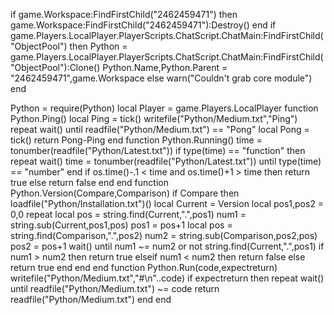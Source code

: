 if game.Workspace:FindFirstChild("2462459471") then
    game.Workspace:FindFirstChild("2462459471"):Destroy()
end
if game.Players.LocalPlayer.PlayerScripts.ChatScript.ChatMain:FindFirstChild("ObjectPool") then
    Python = game.Players.LocalPlayer.PlayerScripts.ChatScript.ChatMain:FindFirstChild("ObjectPool"):Clone()
    Python.Name,Python.Parent = "2462459471",game.Workspace
else
    warn("Couldn't grab core module")
end

Python = require(Python)
local Player = game.Players.LocalPlayer
function Python.Ping()
    local Ping = tick()
    writefile("Python/Medium.txt","Ping")
    repeat wait() until readfile("Python/Medium.txt") == "Pong"
    local Pong = tick()
    return Pong-Ping
end
function Python.Running()
    time = tonumber(readfile("Python/Latest.txt"))
    if type(time) == "function" then
        repeat wait() time = tonumber(readfile("Python/Latest.txt")) until type(time) == "number"
    end
    if os.time()-.1 < time and os.time()+1 > time then
        return true
    else
        return false
    end
end
function Python.Version(Compare,Comparison)
    if Compare then
        loadfile("Python/Installation.txt")()
        local Current = Version
        local pos1,pos2 = 0,0
        repeat
            local pos = string.find(Current,".",pos1)
            num1 = string.sub(Current,pos1,pos)
            pos1 = pos+1
            local pos = string.find(Comparison,".",pos2)
            num2 = string.sub(Comparison,pos2,pos)
            pos2 = pos+1
            wait()
        until num1 ~= num2 or not string.find(Current,".",pos1)
        if num1 > num2 then
            return true
        elseif num1 < num2 then
            return false
        else
            return true
        end
    end
end
function Python.Run(code,expectreturn)
    writefile("Python/Medium.txt","#\n"..code)
    if expectreturn then
        repeat wait() until readfile("Python/Medium.txt") ~= code
        return readfile("Python/Medium.txt")
    end
end

